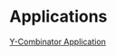 # Applications

[Y-Combinator Application](Y-Combinator%20Application%20c622f26da4a94adc9e0de17c01eecfb4.md)